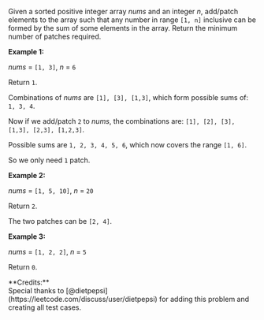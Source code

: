 
Given a sorted positive integer array *nums* and an integer *n*, add/patch elements to the array such that any number in range `[1, n]` inclusive can be formed by the sum of some elements in the array. Return the minimum number of patches required.


**Example 1:**<br>
*nums* = `[1, 3]`, *n* = `6`<br>
Return `1`.

Combinations of *nums* are `[1], [3], [1,3]`, which form possible sums of: `1, 3, 4`.<br>
Now if we add/patch `2` to *nums*, the combinations are: `[1], [2], [3], [1,3], [2,3], [1,2,3]`.<br>
Possible sums are `1, 2, 3, 4, 5, 6`, which now covers the range `[1, 6]`.<br>
So we only need `1` patch.

**Example 2:**<br>
*nums* = `[1, 5, 10]`, *n* = `20`<br>
Return `2`.<br>
The two patches can be `[2, 4]`.

**Example 3:**<br>
*nums* = `[1, 2, 2]`, *n* = `5`<br>
Return `0`.<br>

<p>**Credits:**<br />Special thanks to [@dietpepsi](https://leetcode.com/discuss/user/dietpepsi) for adding this problem and creating all test cases.
